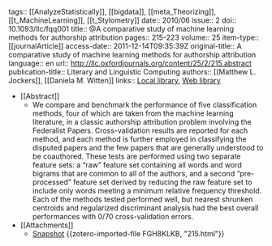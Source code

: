tags:: [[AnalyzeStatistically]], [[bigdata]], [[meta_Theorizing]], [[t_MachineLearning]], [[t_Stylometry]]
date:: 2010/06
issue:: 2
doi:: 10.1093/llc/fqq001
title:: @A comparative study of machine learning methods for authorship attribution
pages:: 215-223
volume:: 25
item-type:: [[journalArticle]]
access-date:: 2011-12-14T09:35:39Z
original-title:: A comparative study of machine learning methods for authorship attribution
language:: en
url:: http://llc.oxfordjournals.org/content/25/2/215.abstract
publication-title:: Literary and Linguistic Computing
authors:: [[Matthew L. Jockers]], [[Daniela M. Witten]]
links:: [Local library](zotero://select/groups/2386895/items/NBND94TJ), [Web library](https://www.zotero.org/groups/2386895/items/NBND94TJ)

- [[Abstract]]
	- We compare and benchmark the performance of five classification methods, four of which are taken from the machine learning literature, in a classic authorship attribution problem involving the Federalist Papers. Cross-validation results are reported for each method, and each method is further employed in classifying the disputed papers and the few papers that are generally understood to be coauthored. These tests are performed using two separate feature sets: a “raw” feature set containing all words and word bigrams that are common to all of the authors, and a second “pre-processed” feature set derived by reducing the raw feature set to include only words meeting a minimum relative frequency threshold. Each of the methods tested performed well, but nearest shrunken centroids and regularized discriminant analysis had the best overall performances with 0/70 cross-validation errors.
- [[Attachments]]
	- [Snapshot](http://llc.oxfordjournals.org/content/25/2/215.abstract) {{zotero-imported-file FGH8KLKB, "215.html"}}